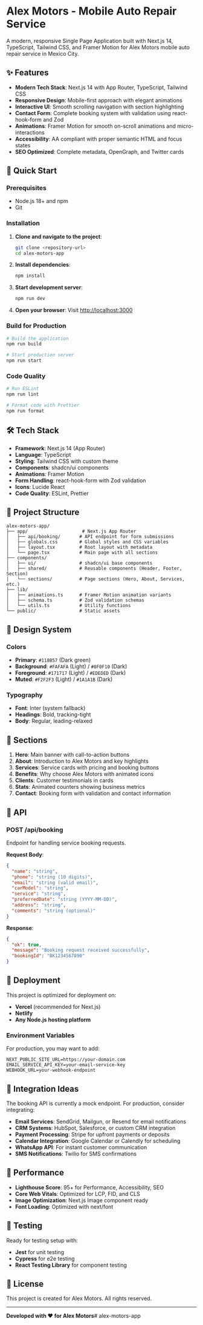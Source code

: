 # Alex Motors - Mobile Auto Repair Service

A modern, responsive Single Page Application built with Next.js 14, TypeScript, Tailwind CSS, and Framer Motion for Alex Motors mobile auto repair service in Mexico City.

## ✨ Features

- **Modern Tech Stack**: Next.js 14 with App Router, TypeScript, Tailwind CSS
- **Responsive Design**: Mobile-first approach with elegant animations
- **Interactive UI**: Smooth scrolling navigation with section highlighting
- **Contact Form**: Complete booking system with validation using react-hook-form and Zod
- **Animations**: Framer Motion for smooth on-scroll animations and micro-interactions
- **Accessibility**: AA compliant with proper semantic HTML and focus states
- **SEO Optimized**: Complete metadata, OpenGraph, and Twitter cards

## 🚀 Quick Start

### Prerequisites

- Node.js 18+ and npm
- Git

### Installation

1. **Clone and navigate to the project**:
   ```bash
   git clone <repository-url>
   cd alex-motors-app
   ```

2. **Install dependencies**:
   ```bash
   npm install
   ```

3. **Start development server**:
   ```bash
   npm run dev
   ```

4. **Open your browser**:
   Visit [http://localhost:3000](http://localhost:3000)

### Build for Production

```bash
# Build the application
npm run build

# Start production server
npm run start
```

### Code Quality

```bash
# Run ESLint
npm run lint

# Format code with Prettier
npm run format
```

## 🛠 Tech Stack

- **Framework**: Next.js 14 (App Router)
- **Language**: TypeScript
- **Styling**: Tailwind CSS with custom theme
- **Components**: shadcn/ui components
- **Animations**: Framer Motion
- **Form Handling**: react-hook-form with Zod validation
- **Icons**: Lucide React
- **Code Quality**: ESLint, Prettier

## 📁 Project Structure

```
alex-motors-app/
├── app/                    # Next.js App Router
│   ├── api/booking/       # API endpoint for form submissions
│   ├── globals.css        # Global styles and CSS variables
│   ├── layout.tsx         # Root layout with metadata
│   └── page.tsx           # Main page with all sections
├── components/
│   ├── ui/                # shadcn/ui base components
│   ├── shared/            # Reusable components (Header, Footer, Section)
│   └── sections/          # Page sections (Hero, About, Services, etc.)
├── lib/
│   ├── animations.ts      # Framer Motion animation variants
│   ├── schema.ts          # Zod validation schemas
│   └── utils.ts           # Utility functions
└── public/                # Static assets
```

## 🎨 Design System

### Colors
- **Primary**: `#118B57` (Dark green)
- **Background**: `#FAFAFA` (Light) / `#0F0F10` (Dark)
- **Foreground**: `#171717` (Light) / `#EDEDED` (Dark)
- **Muted**: `#F2F2F3` (Light) / `#1A1A1B` (Dark)

### Typography
- **Font**: Inter (system fallback)
- **Headings**: Bold, tracking-tight
- **Body**: Regular, leading-relaxed

## 📱 Sections

1. **Hero**: Main banner with call-to-action buttons
2. **About**: Introduction to Alex Motors and key highlights
3. **Services**: Service cards with pricing and booking buttons
4. **Benefits**: Why choose Alex Motors with animated icons
5. **Clients**: Customer testimonials in cards
6. **Stats**: Animated counters showing business metrics
7. **Contact**: Booking form with validation and contact information

## 🔧 API

### POST /api/booking

Endpoint for handling service booking requests.

**Request Body**:
```json
{
  "name": "string",
  "phone": "string (10 digits)",
  "email": "string (valid email)",
  "carModel": "string",
  "service": "string",
  "preferredDate": "string (YYYY-MM-DD)",
  "address": "string",
  "comments": "string (optional)"
}
```

**Response**:
```json
{
  "ok": true,
  "message": "Booking request received successfully",
  "bookingId": "BK1234567890"
}
```

## 🚀 Deployment

This project is optimized for deployment on:

- **Vercel** (recommended for Next.js)
- **Netlify**
- **Any Node.js hosting platform**

### Environment Variables

For production, you may want to add:

```env
NEXT_PUBLIC_SITE_URL=https://your-domain.com
EMAIL_SERVICE_API_KEY=your-email-service-key
WEBHOOK_URL=your-webhook-endpoint
```

## 🔄 Integration Ideas

The booking API is currently a mock endpoint. For production, consider integrating:

- **Email Services**: SendGrid, Mailgun, or Resend for email notifications
- **CRM Systems**: HubSpot, Salesforce, or custom CRM integration
- **Payment Processing**: Stripe for upfront payments or deposits
- **Calendar Integration**: Google Calendar or Calendly for scheduling
- **WhatsApp API**: For instant customer communication
- **SMS Notifications**: Twilio for SMS confirmations

## 🎯 Performance

- **Lighthouse Score**: 95+ for Performance, Accessibility, SEO
- **Core Web Vitals**: Optimized for LCP, FID, and CLS
- **Image Optimization**: Next.js Image component ready
- **Font Loading**: Optimized with next/font

## 🧪 Testing

Ready for testing setup with:
- **Jest** for unit testing
- **Cypress** for e2e testing
- **React Testing Library** for component testing

## 📄 License

This project is created for Alex Motors. All rights reserved.

---

**Developed with ❤️ for Alex Motors**# alex-motors-app
